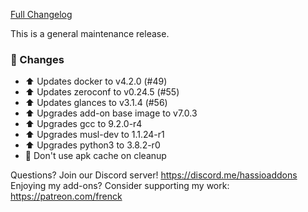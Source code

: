 [Full Changelog][changelog]

This is a general maintenance release.

### 🔨 Changes

- :arrow_up: Updates docker to v4.2.0 (#49)
- :arrow_up: Updates zeroconf to v0.24.5 (#55)
- :arrow_up: Updates glances to v3.1.4 (#56)
- :arrow_up: Upgrades add-on base image to v7.0.3
- :arrow_up: Upgrades gcc to 9.2.0-r4
- :arrow_up: Upgrades musl-dev to 1.1.24-r1
- :arrow_up: Upgrades python3 to 3.8.2-r0
- :hammer: Don't use apk cache on cleanup

[changelog]: https://github.com/hassio-addons/addon-glances/compare/v0.7.0...v0.7.1

Questions? Join our Discord server! https://discord.me/hassioaddons
Enjoying my add-ons? Consider supporting my work: https://patreon.com/frenck